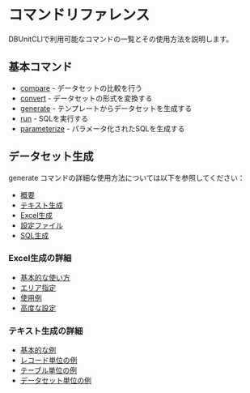 # コマンドリファレンス

DBUnitCLIで利用可能なコマンドの一覧とその使用方法を説明します。

## 基本コマンド

- [compare](02-compare.md) - データセットの比較を行う
- [convert](03-convert.md) - データセットの形式を変換する
- [generate](04-generate.md) - テンプレートからデータセットを生成する
- [run](05-run.md) - SQLを実行する
- [parameterize](06-parameterize.md) - パラメータ化されたSQLを生成する

## データセット生成

generate コマンドの詳細な使用方法については以下を参照してください：

- [概要](generate/01-overview.md)
- [テキスト生成](generate/02-txt.md)
- [Excel生成](generate/03-excel.md)
- [設定ファイル](generate/04-settings.md)
- [SQL生成](generate/05-sql.md)

### Excel生成の詳細

- [基本的な使い方](generate/excel/01-basic.md)
- [エリア指定](generate/excel/02-area.md)
- [使用例](generate/excel/03-examples.md)
- [高度な設定](generate/excel/04-advanced.md)

### テキスト生成の詳細

- [基本的な例](generate/txt/01-basic-examples.md)
- [レコード単位の例](generate/txt/02-record-examples.md)
- [テーブル単位の例](generate/txt/03-table-examples.md)
- [データセット単位の例](generate/txt/04-dataset-examples.md)